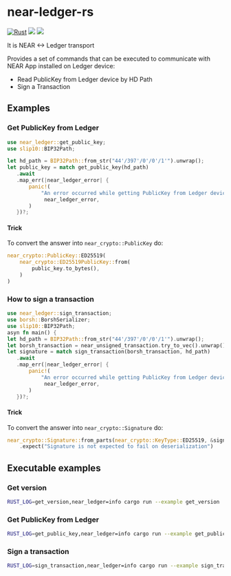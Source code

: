 # near-ledger-rs

[![Rust](https://github.com/khorolets/near-ledger-rs/actions/workflows/rust.yml/badge.svg?branch=main)](https://github.com/khorolets/near-ledger-rs/actions/workflows/rust.yml)
[![](http://meritbadge.herokuapp.com/near-ledger)](https://crates.io/crates/near-ledger)
[![]( https://docs.rs/near-ledger/badge.svg)]( https://docs.rs/near-ledger/)

It is NEAR <-> Ledger transport


Provides a set of commands that can be executed to communicate with NEAR App installed on Ledger device:

* Read PublicKey from Ledger device by HD Path
* Sign a Transaction


## Examples


### Get PublicKey from Ledger


```rust
use near_ledger::get_public_key;
use slip10::BIP32Path;

let hd_path = BIP32Path::from_str("44'/397'/0'/0'/1'").unwrap();
let public_key = match get_public_key(hd_path)
   .await
   .map_err(|near_ledger_error| {
       panic!(
           "An error occurred while getting PublicKey from Ledger device: {:?}",
            near_ledger_error,
       )
   })?;
```


#### Trick


To convert the answer into `near_crypto::PublicKey` do:

```rust
near_crypto::PublicKey::ED25519(
    near_crypto::ED25519PublicKey::from(
        public_key.to_bytes(),
    )
)
```


### How to sign a transaction


```rust
use near_ledger::sign_transaction;
use borsh::BorshSerializer;
use slip10::BIP32Path;
asyn fn main() {
let hd_path = BIP32Path::from_str("44'/397'/0'/0'/1'").unwrap();
let borsh_transaction = near_unsigned_transaction.try_to_vec().unwrap();
let signature = match sign_transaction(borsh_transaction, hd_path)
   .await
   .map_err(|near_ledger_error| {
       panic!(
           "An error occurred while getting PublicKey from Ledger device: {:?}",
            near_ledger_error,
       )
   })?;
```


#### Trick

To convert the answer into `near_crypto::Signature` do:


```rust
near_crypto::Signature::from_parts(near_crypto::KeyType::ED25519, &signature)
    .expect("Signature is not expected to fail on deserialization")
```

## Executable examples

### Get version

```bash
RUST_LOG=get_version,near_ledger=info cargo run --example get_version
```

### Get PublicKey from Ledger

```bash
RUST_LOG=get_public_key,near_ledger=info cargo run --example get_public_key
```

### Sign a transaction

```bash
RUST_LOG=sign_transaction,near_ledger=info cargo run --example sign_transaction
```



